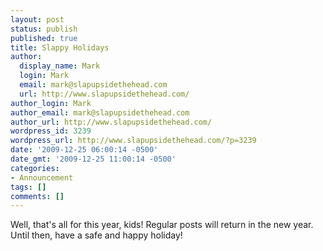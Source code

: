```yaml
---
layout: post
status: publish
published: true
title: Slappy Holidays
author:
  display_name: Mark
  login: Mark
  email: mark@slapupsidethehead.com
  url: http://www.slapupsidethehead.com/
author_login: Mark
author_email: mark@slapupsidethehead.com
author_url: http://www.slapupsidethehead.com/
wordpress_id: 3239
wordpress_url: http://www.slapupsidethehead.com/?p=3239
date: '2009-12-25 06:00:14 -0500'
date_gmt: '2009-12-25 11:00:14 -0500'
categories:
- Announcement
tags: []
comments: []
---
```

Well, that's all for this year, kids! Regular posts will return in the new year. Until then, have a safe and happy holiday!


